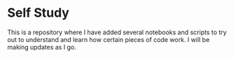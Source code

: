 # Self Study
This is a repository where I have added several notebooks and scripts to try out to understand and learn how certain pieces of code work. I will be making updates as I go.
